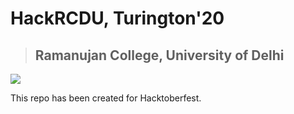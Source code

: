 # HackRCDU, Turington'20

> ## Ramanujan College, University of Delhi

![](./assets/Screenshot_HackRCDU.png)


This repo has been created for Hacktoberfest.
